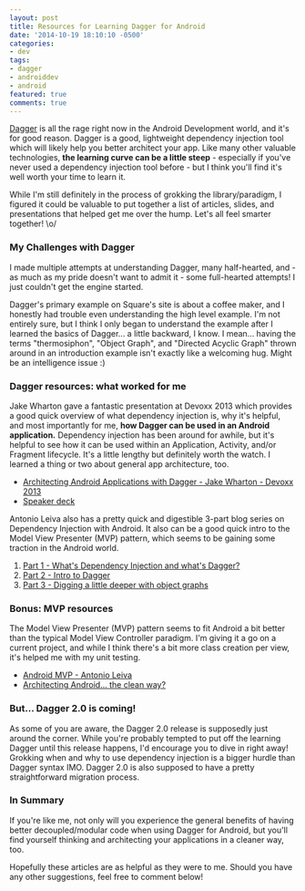 ```yaml
---
layout: post
title: Resources for Learning Dagger for Android
date: '2014-10-19 18:10:10 -0500'
categories:
- dev
tags:
- dagger
- androiddev
- android
featured: true
comments: true
---
```


[Dagger](http://square.github.io/dagger/) is all the rage right now in the Android Development world, and it's for good reason. Dagger is a good, lightweight dependency injection tool which will likely help you better architect your app. Like many other valuable technologies, **the learning curve can be a little steep** - especially if you've never used a dependency injection tool before - but I think you'll find it's well worth your time to learn it. 

While I'm still definitely in the process of grokking the library/paradigm, I figured it could be valuable to put together a list of articles, slides, and presentations that helped get me over the hump. Let's all feel smarter together! \o/

<!--more-->

### My Challenges with Dagger

I made multiple attempts at understanding Dagger, many half-hearted, and - as much as my pride doesn't want to admit it - some full-hearted attempts! I just couldn't get the engine started.

Dagger's primary example on Square's site is about a coffee maker, and I honestly had trouble even understanding the high level example. I'm not entirely sure, but I think I only began to understand the example after I learned the basics of Dagger... a little backward, I know. I mean... having the terms "thermosiphon", "Object Graph", and "Directed Acyclic Graph" thrown around in an introduction example isn't exactly like a welcoming hug. Might be an intelligence issue :)

### Dagger resources: what worked for me

Jake Wharton gave a fantastic presentation at Devoxx 2013 which provides a good quick overview of what dependency injection is, why it's helpful, and most importantly for me, **how Dagger can be used in an Android application.** Dependency injection has been around for awhile, but it's helpful to see how it can be used within an Application, Activity, and/or Fragment lifecycle. It's a little lengthy but definitely worth the watch. I learned a thing or two about general app architecture, too.

* [Architecting Android Applications with Dagger - Jake Wharton - Devoxx 2013](https://www.parleys.com/play/529bde2ce4b0e619540cc3ae/chapter0/about)
* [Speaker deck](https://speakerdeck.com/jakewharton/2014)

Antonio Leiva also has a pretty quick and digestible 3-part blog series on Dependency Injection with Android. It also can be a good quick intro to the Model View Presenter (MVP) pattern, which seems to be gaining some traction in the Android world.  

1. [Part 1 - What's Dependency Injection and what's Dagger?](http://antonioleiva.com/dependency-injection-android-dagger-part-1/)
2. [Part 2 - Intro to Dagger](http://antonioleiva.com/dagger-android-part-2/)
3. [Part 3 - Digging a little deeper with object graphs](http://antonioleiva.com/dagger-3/)

### Bonus: MVP resources

The Model View Presenter (MVP) pattern seems to fit Android a bit better than the typical Model View Controller paradigm. I'm giving it a go on a current project, and while I think there's a bit more class creation per view, it's helped me with my unit testing. 

* [Android MVP - Antonio Leiva](http://antonioleiva.com/mvp-android/)
* [Architecting Android... the clean way?](http://fernandocejas.com/2014/09/03/architecting-android-the-clean-way/)


### But... Dagger 2.0 is coming!

As some of you are aware, the Dagger 2.0 release is supposedly just around the corner. While you're probably tempted to put off the learning Dagger until this release happens, I'd encourage you to dive in right away! Grokking when and why to use dependency injection is a bigger hurdle than Dagger syntax IMO. Dagger 2.0 is also supposed to have a pretty straightforward migration process.

### In Summary

If you're like me, not only will you experience the general benefits of having better decoupled/modular code when using Dagger for Android, but you'll find yourself thinking and architecting your applications in a cleaner way, too. 

Hopefully these articles are as helpful as they were to me. Should you have any other suggestions, feel free to comment below! 

